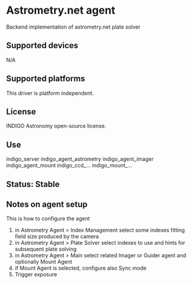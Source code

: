 # Astrometry.net agent

Backend implementation of astrometry.net plate solver

## Supported devices

N/A

## Supported platforms

This driver is platform independent.

## License

INDIGO Astronomy open-source license.

## Use

indigo_server indigo_agent_astrometry indigo_agent_imager indigo_agent_mount indigo_ccd_... indigo_mount_... 

## Status: Stable

## Notes on agent setup

This is how to configure the agent
1. in Astrometry Agent > Index Management select some indexes fitting field size produced by the camera
2. in Astrometry Agent > Plate Solver select indexes to use and hints for subsequent plate solving
3. in Astrometry Agent > Main select related Imager or Guider agent and optionally Mount Agent
4. if Mount Agent is selected, configure also Sync mode
5. Trigger exposure
